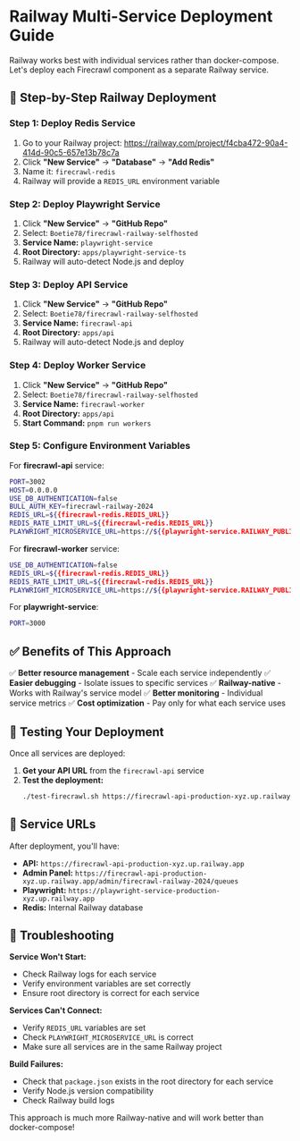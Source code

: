 # Railway Multi-Service Deployment Guide

Railway works best with individual services rather than docker-compose. Let's deploy each Firecrawl component as a separate Railway service.

## 🚀 Step-by-Step Railway Deployment

### Step 1: Deploy Redis Service
1. Go to your Railway project: https://railway.com/project/f4cba472-90a4-414d-90c5-657e13b78c7a
2. Click **"New Service"** → **"Database"** → **"Add Redis"**
3. Name it: `firecrawl-redis`
4. Railway will provide a `REDIS_URL` environment variable

### Step 2: Deploy Playwright Service
1. Click **"New Service"** → **"GitHub Repo"**
2. Select: `Boetie78/firecrawl-railway-selfhosted`
3. **Service Name:** `playwright-service`
4. **Root Directory:** `apps/playwright-service-ts`
5. Railway will auto-detect Node.js and deploy

### Step 3: Deploy API Service
1. Click **"New Service"** → **"GitHub Repo"**
2. Select: `Boetie78/firecrawl-railway-selfhosted`
3. **Service Name:** `firecrawl-api`
4. **Root Directory:** `apps/api`
5. Railway will auto-detect Node.js and deploy

### Step 4: Deploy Worker Service
1. Click **"New Service"** → **"GitHub Repo"**
2. Select: `Boetie78/firecrawl-railway-selfhosted`
3. **Service Name:** `firecrawl-worker`
4. **Root Directory:** `apps/api`
5. **Start Command:** `pnpm run workers`

### Step 5: Configure Environment Variables

For **firecrawl-api** service:
```bash
PORT=3002
HOST=0.0.0.0
USE_DB_AUTHENTICATION=false
BULL_AUTH_KEY=firecrawl-railway-2024
REDIS_URL=${{firecrawl-redis.REDIS_URL}}
REDIS_RATE_LIMIT_URL=${{firecrawl-redis.REDIS_URL}}
PLAYWRIGHT_MICROSERVICE_URL=https://${{playwright-service.RAILWAY_PUBLIC_DOMAIN}}/scrape
```

For **firecrawl-worker** service:
```bash
USE_DB_AUTHENTICATION=false
REDIS_URL=${{firecrawl-redis.REDIS_URL}}
REDIS_RATE_LIMIT_URL=${{firecrawl-redis.REDIS_URL}}
PLAYWRIGHT_MICROSERVICE_URL=https://${{playwright-service.RAILWAY_PUBLIC_DOMAIN}}/scrape
```

For **playwright-service**:
```bash
PORT=3000
```

## ✅ Benefits of This Approach

✅ **Better resource management** - Scale each service independently
✅ **Easier debugging** - Isolate issues to specific services
✅ **Railway-native** - Works with Railway's service model
✅ **Better monitoring** - Individual service metrics
✅ **Cost optimization** - Pay only for what each service uses

## 🧪 Testing Your Deployment

Once all services are deployed:

1. **Get your API URL** from the `firecrawl-api` service
2. **Test the deployment:**
   ```bash
   ./test-firecrawl.sh https://firecrawl-api-production-xyz.up.railway.app
   ```

## 🔗 Service URLs

After deployment, you'll have:
- **API:** `https://firecrawl-api-production-xyz.up.railway.app`
- **Admin Panel:** `https://firecrawl-api-production-xyz.up.railway.app/admin/firecrawl-railway-2024/queues`
- **Playwright:** `https://playwright-service-production-xyz.up.railway.app`
- **Redis:** Internal Railway database

## 🔧 Troubleshooting

**Service Won't Start:**
- Check Railway logs for each service
- Verify environment variables are set correctly
- Ensure root directory is correct for each service

**Services Can't Connect:**
- Verify `REDIS_URL` variables are set
- Check `PLAYWRIGHT_MICROSERVICE_URL` is correct
- Make sure all services are in the same Railway project

**Build Failures:**
- Check that `package.json` exists in the root directory for each service
- Verify Node.js version compatibility
- Check Railway build logs

This approach is much more Railway-native and will work better than docker-compose!
